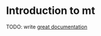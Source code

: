 # Introduction to mt

TODO: write [great documentation](http://jacobian.org/writing/great-documentation/what-to-write/)
